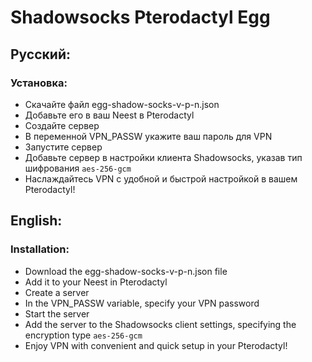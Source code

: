 # Shadowsocks Pterodactyl Egg

## Русский:
### Установка:
* Скачайте файл egg-shadow-socks-v-p-n.json
* Добавьте его в ваш Neest в Pterodactyl
* Создайте сервер
* В переменной VPN_PASSW укажите ваш пароль для VPN
* Запустите сервер
* Добавьте сервер в настройки клиента Shadowsocks, указав тип шифрования `aes-256-gcm`
* Наслаждайтесь VPN с удобной и быстрой настройкой в вашем Pterodactyl!

## English:
### Installation:
* Download the egg-shadow-socks-v-p-n.json file
* Add it to your Neest in Pterodactyl
* Create a server
* In the VPN_PASSW variable, specify your VPN password
* Start the server
* Add the server to the Shadowsocks client settings, specifying the encryption type `aes-256-gcm`
* Enjoy VPN with convenient and quick setup in your Pterodactyl!
